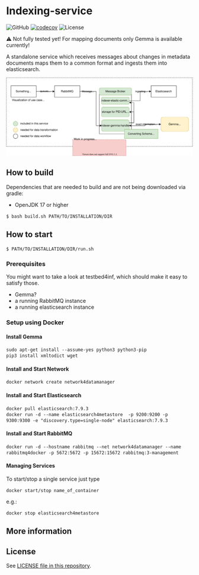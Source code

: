 # Indexing-service

![GitHub](../../actions/workflows/gradle.yml/badge.svg)
[![codecov](https://codecov.io/gh/kit-data-manager/indexing-service/branch/master/graph/badge.svg?token=J9TP8YSZU6)](https://codecov.io/gh/kit-data-manager/indexing-service)
![License](https://img.shields.io/github/license/kit-data-manager/indexing-service.svg)

:warning:
Not fully tested yet!
For mapping documents only Gemma is available currently!

A standalone service which receives messages about changes in metadata documents maps them to a common format and ingests them into elasticsearch.

![Visualization of use case structure.](use-case.drawio.svg)


## How to build

Dependencies that are needed to build and are not being downloaded via gradle:

- OpenJDK 17 or higher
```
$ bash build.sh PATH/TO/INSTALLATION/DIR
```
## How to start
```
$ PATH/TO/INSTALLATION/DIR/run.sh
```

### Prerequisites

You might want to take a look at testbed4inf, which should make it easy to satisfy those.

- Gemma?
- a running RabbitMQ instance 
- a running elasticsearch instance

### Setup using Docker
#### Install Gemma
```
sudo apt-get install --assume-yes python3 python3-pip 
pip3 install xmltodict wget
```

#### Install and Start Network
```
docker network create network4datamanager
```

#### Install and Start Elasticsearch
```
docker pull elasticsearch:7.9.3
docker run -d --name elasticsearch4metastore  -p 9200:9200 -p 9300:9300 -e "discovery.type=single-node" elasticsearch:7.9.3
```

#### Install and Start RabbitMQ
```
docker run -d --hostname rabbitmq --net network4datamanager --name rabbitmq4docker -p 5672:5672 -p 15672:15672 rabbitmq:3-management
```
#### Managing Services
To start/stop a single service just type
```
docker start/stop name_of_container
```
e.g.:
```
docker stop elasticsearch4metastore
```


## More information

## License

See [LICENSE file in this repository](LICENSE).
